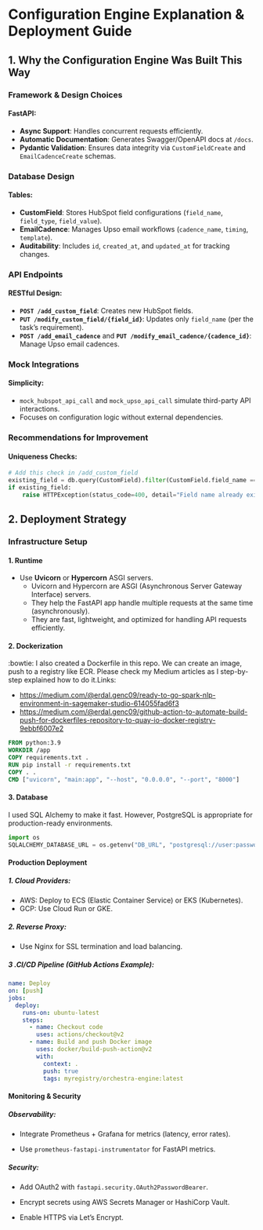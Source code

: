 # Configuration Engine Explanation & Deployment Guide  

## 1. Why the Configuration Engine Was Built This Way  

### Framework & Design Choices  

#### FastAPI:  
- **Async Support**: Handles concurrent requests efficiently.  
- **Automatic Documentation**: Generates Swagger/OpenAPI docs at `/docs`.  
- **Pydantic Validation**: Ensures data integrity via `CustomFieldCreate` and `EmailCadenceCreate` schemas.  

### Database Design  

#### Tables:  
- **CustomField**: Stores HubSpot field configurations (`field_name`, `field_type`, `field_value`).  
- **EmailCadence**: Manages Upso email workflows (`cadence_name`, `timing`, `template`).  
- **Auditability**: Includes `id`, `created_at`, and `updated_at` for tracking changes.  

### API Endpoints  

#### RESTful Design:  
- **`POST /add_custom_field`**: Creates new HubSpot fields.  
- **`PUT /modify_custom_field/{field_id}`**: Updates only `field_name` (per the task’s requirement).  
- **`POST /add_email_cadence`** and **`PUT /modify_email_cadence/{cadence_id}`**: Manage Upso email cadences.  

### Mock Integrations  

#### Simplicity:  
- `mock_hubspot_api_call` and `mock_upso_api_call` simulate third-party API interactions.  
- Focuses on configuration logic without external dependencies.  

### Recommendations for Improvement  

#### Uniqueness Checks:  
```python
# Add this check in /add_custom_field  
existing_field = db.query(CustomField).filter(CustomField.field_name == custom_field.field_name).first()  
if existing_field:  
    raise HTTPException(status_code=400, detail="Field name already exists")  
```

## 2. Deployment Strategy  

### Infrastructure Setup  

#### 1. Runtime  
- Use **Uvicorn** or **Hypercorn** ASGI servers.
  - Uvicorn and Hypercorn are ASGI (Asynchronous Server Gateway Interface) servers.
  - They help the FastAPI app handle multiple requests at the same time (asynchronously).
  - They are fast, lightweight, and optimized for handling API requests efficiently.

#### 2. Dockerization
 :bowtie: I also created a Dockerfile in this repo. We can create an image, push to a registry like ECR. Please check my Medium articles as I step-by-step explained how to do it.Links:


 - https://medium.com/@erdal.genc09/ready-to-go-spark-nlp-environment-in-sagemaker-studio-614055fad6f3
 - https://medium.com/@erdal.genc09/github-action-to-automate-build-push-for-dockerfiles-repository-to-quay-io-docker-registry-9ebbf6007e2

```dockerfile
FROM python:3.9  
WORKDIR /app  
COPY requirements.txt .  
RUN pip install -r requirements.txt  
COPY . .  
CMD ["uvicorn", "main:app", "--host", "0.0.0.0", "--port", "8000"]  
```

#### 3. Database
I used SQL Alchemy to make it fast. However, PostgreSQL is appropriate for production-ready environments.

```python
import os  
SQLALCHEMY_DATABASE_URL = os.getenv("DB_URL", "postgresql://user:password@db:5432/mydb")  
```

#### Production Deployment

##### 1. Cloud Providers:
 - AWS: Deploy to ECS (Elastic Container Service) or EKS (Kubernetes).
 - GCP: Use Cloud Run or GKE.

##### 2. Reverse Proxy:

- Use Nginx for SSL termination and load balancing.

##### 3 .CI/CD Pipeline (GitHub Actions Example):

```yaml
name: Deploy  
on: [push]  
jobs:  
  deploy:  
    runs-on: ubuntu-latest  
    steps:  
      - name: Checkout code  
        uses: actions/checkout@v2  
      - name: Build and push Docker image  
        uses: docker/build-push-action@v2  
        with:  
          context: .  
          push: true  
          tags: myregistry/orchestra-engine:latest  
```

#### Monitoring & Security
##### Observability:

- Integrate Prometheus + Grafana for metrics (latency, error rates).

- Use `prometheus-fastapi-instrumentator` for FastAPI metrics.

##### Security:

- Add OAuth2 with `fastapi.security.OAuth2PasswordBearer`.

- Encrypt secrets using AWS Secrets Manager or HashiCorp Vault.

- Enable HTTPS via Let’s Encrypt.

